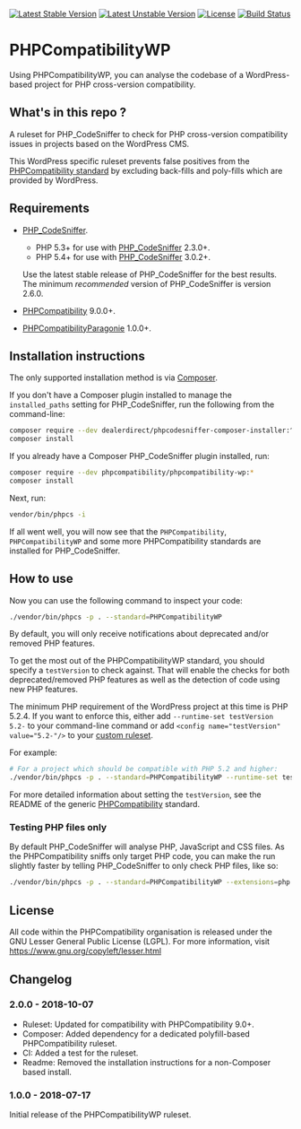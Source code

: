 [![Latest Stable Version](https://poser.pugx.org/phpcompatibility/phpcompatibility-wp/v/stable.png)](https://packagist.org/packages/phpcompatibility/phpcompatibility-wp)
[![Latest Unstable Version](https://poser.pugx.org/phpcompatibility/phpcompatibility-wp/v/unstable.png)](https://packagist.org/packages/phpcompatibility/phpcompatibility-wp)
[![License](https://poser.pugx.org/phpcompatibility/phpcompatibility-wp/license.png)](https://github.com/PHPCompatibility/PHPCompatibilityWP/blob/master/LICENSE)
[![Build Status](https://travis-ci.org/PHPCompatibility/PHPCompatibilityWP.svg?branch=master)](https://travis-ci.org/PHPCompatibility/PHPCompatibilityWP)

# PHPCompatibilityWP

Using PHPCompatibilityWP, you can analyse the codebase of a WordPress-based project for PHP cross-version compatibility.


## What's in this repo ?

A ruleset for PHP_CodeSniffer to check for PHP cross-version compatibility issues in projects based on the WordPress CMS.

This WordPress specific ruleset prevents false positives from the [PHPCompatibility standard](https://github.com/PHPCompatibility/PHPCompatibility) by excluding back-fills and poly-fills which are provided by WordPress.


## Requirements

* [PHP_CodeSniffer](https://github.com/squizlabs/PHP_CodeSniffer).
    * PHP 5.3+ for use with [PHP_CodeSniffer](https://github.com/squizlabs/PHP_CodeSniffer) 2.3.0+.
    * PHP 5.4+ for use with [PHP_CodeSniffer](https://github.com/squizlabs/PHP_CodeSniffer) 3.0.2+.

    Use the latest stable release of PHP_CodeSniffer for the best results.
    The minimum _recommended_ version of PHP_CodeSniffer is version 2.6.0.
* [PHPCompatibility](https://github.com/PHPCompatibility/PHPCompatibility) 9.0.0+.
* [PHPCompatibilityParagonie](https://github.com/PHPCompatibility/PHPCompatibilityParagonie) 1.0.0+.


## Installation instructions

The only supported installation method is via [Composer](https://getcomposer.org/).

If you don't have a Composer plugin installed to manage the `installed_paths` setting for PHP_CodeSniffer, run the following from the command-line:
```bash
composer require --dev dealerdirect/phpcodesniffer-composer-installer:^0.4.3 phpcompatibility/phpcompatibility-wp:*
composer install
```

If you already have a Composer PHP_CodeSniffer plugin installed, run:
```bash
composer require --dev phpcompatibility/phpcompatibility-wp:*
composer install
```

Next, run:
```bash
vendor/bin/phpcs -i
```
If all went well, you will now see that the `PHPCompatibility`, `PHPCompatibilityWP` and some more PHPCompatibility standards are installed for PHP_CodeSniffer.


## How to use

Now you can use the following command to inspect your code:
```bash
./vendor/bin/phpcs -p . --standard=PHPCompatibilityWP
```

By default, you will only receive notifications about deprecated and/or removed PHP features.

To get the most out of the PHPCompatibilityWP standard, you should specify a `testVersion` to check against. That will enable the checks for both deprecated/removed PHP features as well as the detection of code using new PHP features.

The minimum PHP requirement of the WordPress project at this time is PHP 5.2.4. If you want to enforce this, either add `--runtime-set testVersion 5.2-` to your command-line command or add `<config name="testVersion" value="5.2-"/>` to your [custom ruleset](https://github.com/PHPCompatibility/PHPCompatibility#using-a-custom-ruleset).

For example:
```bash
# For a project which should be compatible with PHP 5.2 and higher:
./vendor/bin/phpcs -p . --standard=PHPCompatibilityWP --runtime-set testVersion 5.2-
```

For more detailed information about setting the `testVersion`, see the README of the generic [PHPCompatibility](https://github.com/PHPCompatibility/PHPCompatibility#sniffing-your-code-for-compatibility-with-specific-php-versions) standard.


### Testing PHP files only

By default PHP_CodeSniffer will analyse PHP, JavaScript and CSS files. As the PHPCompatibility sniffs only target PHP code, you can make the run slightly faster by telling PHP_CodeSniffer to only check PHP files, like so:
```bash
./vendor/bin/phpcs -p . --standard=PHPCompatibilityWP --extensions=php --runtime-set testVersion 5.2-
```

## License

All code within the PHPCompatibility organisation is released under the GNU Lesser General Public License (LGPL). For more information, visit https://www.gnu.org/copyleft/lesser.html


## Changelog

### 2.0.0 - 2018-10-07

- Ruleset: Updated for compatibility with PHPCompatibility 9.0+.
- Composer: Added dependency for a dedicated polyfill-based PHPCompatibility ruleset.
- CI: Added a test for the ruleset.
- Readme: Removed the installation instructions for a non-Composer based install.

### 1.0.0 - 2018-07-17

Initial release of the PHPCompatibilityWP ruleset.
